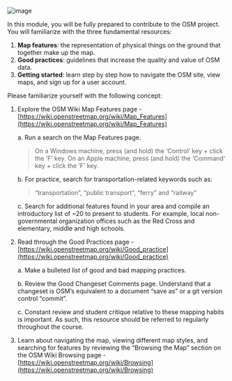 ![image](https://github.com/Open-Tech-Community/learn-open-mapping-101/assets/10881526/8621fdec-2500-4dc1-871b-67d189a93ba9)

In this module, you will be fully prepared to contribute to the OSM project. You will familiarize with the three fundamental resources:
1. **Map features**: the representation of physical things on the ground that together make up the map.
2. **Good practices**: guidelines that increase the quality and value of OSM data.
3. **Getting started**: learn step by step how to navigate the OSM site, view maps, and sign up for a user account.

Please familiarize yourself with the following concept:
1. Explore the OSM Wiki Map Features page -
[https://wiki.openstreetmap.org/wiki/Map_Features](https://wiki.openstreetmap.org/wiki/Map_Features)

   a. Run a search on the Map Features page.

   > On a Windows machine, press (and hold) the ‘Control‘ key + click the ‘F’ key. On an Apple machine, press (and hold) the ‘Command‘ key + click the ‘F’ key.

   b. For practice, search for transportation-related keywords such as:
   > “transportation”, “public transport”, “ferry” and “railway”

   c. Search for additional features found in your area and compile an introductory list of ~20 to present to students. For example, local non-governmental organization offices such as the Red Cross and elementary, middle and high schools.
   
2. Read through the Good Practices page - [https://wiki.openstreetmap.org/wiki/Good_practice](https://wiki.openstreetmap.org/wiki/Good_practice)

   a. Make a bulleted list of good and bad mapping practices.

   b. Review the Good Changeset Comments page. Understand that a changeset is OSM’s equivalent to a document “save as” or a git version control “commit”.

   c. Constant review and student critique relative to these mapping habits is important. As such, this resource should be referred to regularly throughout the course.
3. Learn about navigating the map, viewing different map styles, and searching for features by reviewing the “Browsing the Map” section on the OSM Wiki Browsing page -
[https://wiki.openstreetmap.org/wiki/Browsing](https://wiki.openstreetmap.org/wiki/Browsing)
